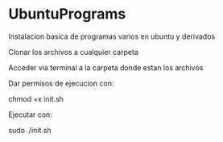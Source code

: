 # UbuntuPrograms
Instalacion basica de programas varios en ubuntu y derivados

Clonar los archivos a cualquier carpeta

Acceder via terminal a la carpeta donde estan los archivos

Dar permisos de ejecucion con:

chmod +x init.sh

Ejecutar con:

sudo ./init.sh


